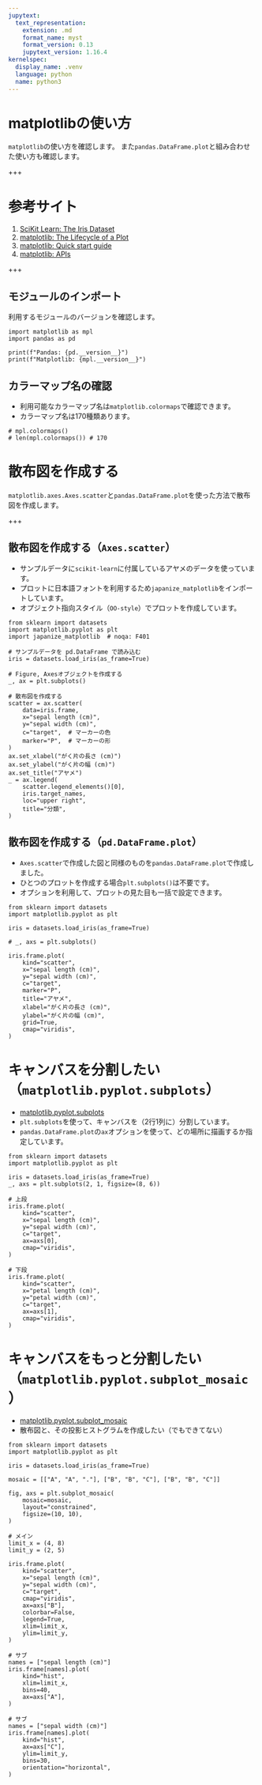 ```yaml
---
jupytext:
  text_representation:
    extension: .md
    format_name: myst
    format_version: 0.13
    jupytext_version: 1.16.4
kernelspec:
  display_name: .venv
  language: python
  name: python3
---
```


# matplotlibの使い方

``matplotlib``の使い方を確認します。
また``pandas.DataFrame.plot``と組み合わせた使い方も確認します。

+++

# 参考サイト

1. [SciKit Learn: The Iris Dataset](https://scikit-learn.org/stable/auto_examples/datasets/plot_iris_dataset.html)
2. [matplotlib: The Lifecycle of a Plot](https://matplotlib.org/stable/tutorials/lifecycle.html)
3. [matplotlib: Quick start guide](https://matplotlib.org/stable/users/explain/quick_start.html)
4. [matplotlib: APIs](https://matplotlib.org/stable/users/explain/figure/api_interfaces.html)

+++

## モジュールのインポート

 利用するモジュールのバージョンを確認します。

```{code-cell} ipython3
import matplotlib as mpl
import pandas as pd

print(f"Pandas: {pd.__version__}")
print(f"Matplotlib: {mpl.__version__}")
```

## カラーマップ名の確認

- 利用可能なカラーマップ名は``matplotlib.colormaps``で確認できます。
- カラーマップ名は170種類あります。

```{code-cell} ipython3
# mpl.colormaps()
# len(mpl.colormaps()) # 170
```

# 散布図を作成する

``matplotlib.axes.Axes.scatter``と``pandas.DataFrame.plot``を使った方法で散布図を作成します。

+++

## 散布図を作成する（``Axes.scatter``）

- サンプルデータに``scikit-learn``に付属しているアヤメのデータを使っています。
- プロットに日本語フォントを利用するため``japanize_matplotlib``をインポートしています。
- オプジェクト指向スタイル（``OO-style``）でプロットを作成しています。

```{code-cell} ipython3
from sklearn import datasets
import matplotlib.pyplot as plt
import japanize_matplotlib  # noqa: F401

# サンプルデータを pd.DataFrame で読み込む
iris = datasets.load_iris(as_frame=True)

# Figure, Axesオブジェクトを作成する
_, ax = plt.subplots()

# 散布図を作成する
scatter = ax.scatter(
    data=iris.frame,
    x="sepal length (cm)",
    y="sepal width (cm)",
    c="target",  # マーカーの色
    marker="P",  # マーカーの形
)
ax.set_xlabel("がく片の長さ (cm)")
ax.set_ylabel("がく片の幅 (cm)")
ax.set_title("アヤメ")
_ = ax.legend(
    scatter.legend_elements()[0],
    iris.target_names,
    loc="upper right",
    title="分類",
)
```

## 散布図を作成する（``pd.DataFrame.plot``）

- ``Axes.scatter``で作成した図と同様のものを``pandas.DataFrame.plot``で作成しました。
- ひとつのプロットを作成する場合``plt.subplots()``は不要です。
- オプションを利用して、プロットの見た目も一括で設定できます。

```{code-cell} ipython3
from sklearn import datasets
import matplotlib.pyplot as plt

iris = datasets.load_iris(as_frame=True)

# _, axs = plt.subplots()

iris.frame.plot(
    kind="scatter",
    x="sepal length (cm)",
    y="sepal width (cm)",
    c="target",
    marker="P",
    title="アヤメ",
    xlabel="がく片の長さ (cm)",
    ylabel="がく片の幅 (cm)",
    grid=True,
    cmap="viridis",
)
```

# キャンバスを分割したい（``matplotlib.pyplot.subplots``）

- [matplotlib.pyplot.subplots](https://matplotlib.org/stable/api/_as_gen/matplotlib.pyplot.subplots.html)
- ``plt.subplots``を使って、キャンバスを（2行1列に）分割しています。
- ``pandas.DataFrame.plot``の``ax``オプションを使って、どの場所に描画するか指定しています。

```{code-cell} ipython3
from sklearn import datasets
import matplotlib.pyplot as plt

iris = datasets.load_iris(as_frame=True)
_, axs = plt.subplots(2, 1, figsize=(8, 6))

# 上段
iris.frame.plot(
    kind="scatter",
    x="sepal length (cm)",
    y="sepal width (cm)",
    c="target",
    ax=axs[0],
    cmap="viridis",
)

# 下段
iris.frame.plot(
    kind="scatter",
    x="petal length (cm)",
    y="petal width (cm)",
    c="target",
    ax=axs[1],
    cmap="viridis",
)
```

# キャンバスをもっと分割したい（``matplotlib.pyplot.subplot_mosaic``）

- [matplotlib.pyplot.subplot_mosaic](https://matplotlib.org/stable/api/_as_gen/matplotlib.pyplot.subplot_mosaic.html)
- 散布図と、その投影ヒストグラムを作成したい（でもできてない）

```{code-cell} ipython3
from sklearn import datasets
import matplotlib.pyplot as plt

iris = datasets.load_iris(as_frame=True)

mosaic = [["A", "A", "."], ["B", "B", "C"], ["B", "B", "C"]]

fig, axs = plt.subplot_mosaic(
    mosaic=mosaic,
    layout="constrained",
    figsize=(10, 10),
)

# メイン
limit_x = (4, 8)
limit_y = (2, 5)

iris.frame.plot(
    kind="scatter",
    x="sepal length (cm)",
    y="sepal width (cm)",
    c="target",
    cmap="viridis",
    ax=axs["B"],
    colorbar=False,
    legend=True,
    xlim=limit_x,
    ylim=limit_y,
)

# サブ
names = ["sepal length (cm)"]
iris.frame[names].plot(
    kind="hist",
    xlim=limit_x,
    bins=40,
    ax=axs["A"],
)

# サブ
names = ["sepal width (cm)"]
iris.frame[names].plot(
    kind="hist",
    ax=axs["C"],
    ylim=limit_y,
    bins=30,
    orientation="horizontal",
)
```

```{code-cell} ipython3

```
